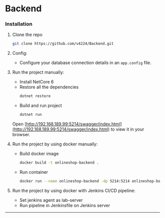 # Backend

### Installation

1. Clone the repo
   ```sh
   git clone https://github.com/v4224/Backend.git
   ```

2. Config:
   * Configure your database connection details in an `app.config` file.

3. Run the project manually:
   * Install NetCore 6
   * Restore all the dependencies
     ```sh
     dotnet restore
     ```
   * Build and run project
     ```sh
     dotnet run
     ```
   Open [http://192.168.189.99:5214/swagger/index.html](http://192.168.189.99:5214/swagger/index.html) to view it in your browser.

4. Run the project by using docker manually:
   * Build docker image
     ```sh
     docker build -t onlineshop-backend .
     ```
   * Run container
     ```sh
     docker run --name onlineshop-backend -dp 5214:5214 onlineshop-backend
     ```

5. Run the project by using docker with Jenkins CI/CD pipeline:
   * Set jenkins agent as lab-server
   * Run pipeline in Jenkinsfile on Jenkins server
---
